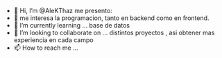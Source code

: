 - 👋 Hi, I’m @AleKThaz me presento:
- 👀  me interesa la  programacion,  tanto en backend como en frontend.
- 🌱 I’m currently learning ... base de  datos
- 💞️ I’m looking to collaborate on ... distintos proyectos , asi obtener mas experiencia en cada campo
- 📫 How to reach me ... 

<!---
AleKThaz/AleKThaz is a ✨ special ✨ repository because its `README.md` (this file) appears on your GitHub profile.
You can click the Preview link to take a look at your changes.
--->

